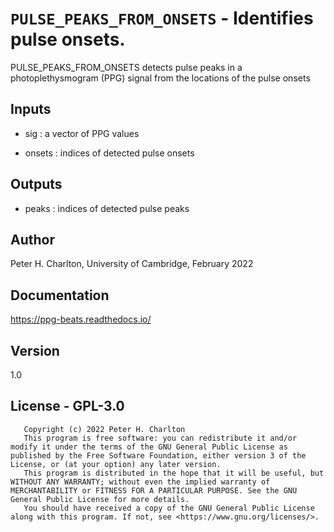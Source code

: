 # `PULSE_PEAKS_FROM_ONSETS` - Identifies pulse onsets.
PULSE_PEAKS_FROM_ONSETS detects pulse peaks in a photoplethysmogram 
(PPG) signal from the locations of the pulse onsets

##  Inputs
+   sig : a vector of PPG values
    
+   onsets : indices of detected pulse onsets
    
##  Outputs
+   peaks : indices of detected pulse peaks
    
##  Author
Peter H. Charlton, University of Cambridge, February 2022

##  Documentation
<https://ppg-beats.readthedocs.io/>

##  Version
1.0

##  License - GPL-3.0
       Copyright (c) 2022 Peter H. Charlton
       This program is free software: you can redistribute it and/or modify it under the terms of the GNU General Public License as published by the Free Software Foundation, either version 3 of the License, or (at your option) any later version.
       This program is distributed in the hope that it will be useful, but WITHOUT ANY WARRANTY; without even the implied warranty of MERCHANTABILITY or FITNESS FOR A PARTICULAR PURPOSE. See the GNU General Public License for more details.
       You should have received a copy of the GNU General Public License along with this program. If not, see <https://www.gnu.org/licenses/>.
